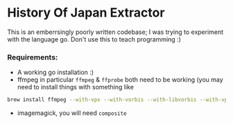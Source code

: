 # History Of Japan Extractor 

This is an emberrsingly poorly written codebase; I was trying to experiment with the language go. Don't use this to teach programming :) 

### Requirements: 
- A working go installation :) 
- ffmpeg in particular `ffmpeg` & `ffprobe` both need to be working
(you may need to install things with something like 
```bash
brew install ffmpeg --with-vpx --with-vorbis --with-libvorbis --with-vpx --with-vorbis --with-theora --with-libogg --with-libvorbis --with-gpl --with-version3 --with-nonfree --with-postproc --with-libaacplus --with-libass --with-libcelt --with-libfaac --with-libfdk-aac --with-libfreetype --with-libmp3lame --with-libopencore-amrnb --with-libopencore-amrwb --with-libopenjpeg --with-openssl --with-libopus --with-libschroedinger --with-libspeex --with-libtheora --with-libvo-aacenc --with-libvorbis --with-libvpx --with-libx264 --with-libxvid
```
- imagemagick, you will need `composite`  